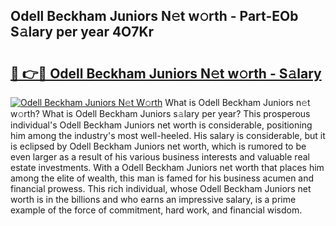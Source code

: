 ## Odell Beckham Juniors N𝚎t w𝚘rth - Part-EOb S𝚊lary per year 4O7Kr

# <h2><a href="http://gc1vqw.nevu.top/?p=Odell+Beckham+Juniors">🔗 👉🔴 Odell Beckham Juniors N𝚎t w𝚘rth - S𝚊lary</a></h2>

[![Odell Beckham Juniors N𝚎t W𝚘rth](https://i.imgur.com/Oavwk0R.jpeg)](http://gc1vqw.nevu.top/?p=Odell+Beckham+Juniors)
What is Odell Beckham Juniors n𝚎t w𝚘rth? What is Odell Beckham Juniors s𝚊lary per year?
This prosperous individual's Odell Beckham Juniors net worth is considerable, positioning him among the industry's most well-heeled. His salary is considerable, but it is eclipsed by Odell Beckham Juniors net worth, which is rumored to be even larger as a result of his various business interests and valuable real estate investments. With a Odell Beckham Juniors net worth that places him among the elite of wealth, this man is famed for his business acumen and financial prowess. This rich individual, whose Odell Beckham Juniors net worth is in the billions and who earns an impressive salary, is a prime example of the force of commitment, hard work, and financial wisdom.
